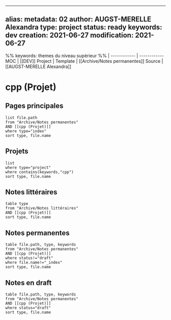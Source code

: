 
---
alias:
metadata: 02
author: AUGST-MERELLE Alexandra
type: project
status: ready
keywords: dev
creation: 2021-06-27
modification: 2021-06-27
---
%%
keywords: themes du niveau supérieur
%%
 | 
------------ | ------------
MOC | [[DEV]]
Project |
Template | [[Archive/Notes permanentes]]
Source | [[AUGST-MERELLE Alexandra]]
# cpp (Projet)
## Pages principales
```dataview
list file.path
from "Archive/Notes permanentes"
AND [[cpp (Projet)]]
where type="index"
sort type, file.name
```
## Projets
```dataview
list
where type="project"
where contains(keywords,"cpp")
sort type, file.name
```
## Notes littéraires
```dataview
table type
from "Archive/Notes littéraires"
AND [[cpp (Projet)]]
sort type, file.name
```
## Notes permanentes
```dataview
table file.path, type, keywords
from "Archive/Notes permanentes"
AND [[cpp (Projet)]]
where status!="draft"
where file.name!="_index"
sort type, file.name
```
## Notes en draft
```dataview
table file.path, type, keywords
from "Archive/Notes permanentes"
AND [[cpp (Projet)]]
where status="draft"
sort type, file.name
```